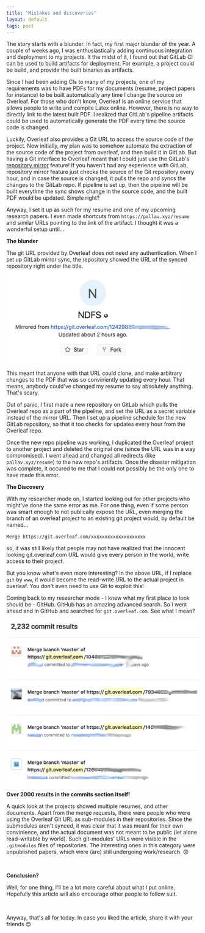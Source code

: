 ```yaml
---
title: "Mistakes and discoveries"
layout: default
tags: post
---
```


The story starts with a blunder. In fact, my first major blunder of the year. A
couple of weeks ago, I was enthusiastically adding continuous integration and
deployment to my projects. It the midst of it, I found out that GitLab CI can be
used to build artifacts for deployment. For example, a project could be build,
and provide the built binaries as artifacts.

Since I had been adding CIs to many of my projects, one of my requirements was
to have PDFs for my documents (resume, project papers for instance) to be built
automatically any time I change the source on Overleaf. For those who don't
know, Overleaf is an online service that allows people to write and compile
Latex online.  However, there is no way to directly link to the latest built
PDF. I realized that GitLab's pipeline artifacts could be used to automatically
generate the PDF every time the source code is changed.

Luckily, Overleaf also provides a Git URL to access the source code of the
project. Now initially, my plan was to somehow automate the extraction of the
source code of the project from overleaf, and then build it in GitLab. But
having a Git interface to Overleaf meant that I could just use the GitLab's
[repository
mirror](https://docs.gitlab.com/ee/workflow/repository_mirroring.html) feature!
If you haven't had any experience with GitLab, repository mirror feature just
checks the source of the Git repository every hour, and in case the source is
changed, it pulls the repo and syncs the changes to the GitLab repo. If pipeline
is set up, then the pipeline will be built everytime the sync shows change in
the source code, and the built PDF would be updated. Simple right?

Anyway, I set it up as such for my resume and one of my upcoming research
papers. I even made shortcuts from `https://pallav.xyz/resume` and similar URLs
pointing to the link of the artifact. I thought it was a wonderful setup
until...

**The blunder**

The git URL provided by Overleaf does not need any authentication.  When I set
up GitLab mirror sync, the repository showed the URL of the synced repository
right under the title.

<img src="/img/mirror.png" alt="GitLab mirror image" class="img-responsive"> <br
/>

This meant that anyone with that URL could clone, and make arbitrary changes to
the PDF that was so conviniently updating every hour. That means, anybody
could've changed my resume to say absolutely anything. That's scary.

Out of panic, I first made a new repository on GitLab which pulls the Overleaf
repo as a part of the pipeline, and set the URL as a secret variable instead of
the mirror URL. Then I set up a pipeline schedule for the new GitLab repository,
so that it too checks for updates every hour from the Overleaf repo.

Once the new repo pipeline was working, I duplicated the Overleaf project to
another project and deleted the original one (since the URL was in a way
compromised). I went ahead and changed all redirects (like `pallav.xyz/resume`)
to the new repo's artifacts.  Once the disaster mitigation was complete, it
occured to me that I could not possibly be the only one to have made this error.

**The Discovery**

With my researcher mode on, I started looking out for other projects who
might've done the same error as me. For one thing, even if some person was smart
enough to not publically expose the URL, even merging the branch of an overleaf
project to an existing git project would, by default be named...

```
Merge https://git.overleaf.com/xxxxxxxxxxxxxxxxxxxx
```

so, it was still likely that people may not have realized that the innocent
looking git.overleaf.com URL would give every person in the world, write access
to their project.

But you know what's even more interesting? In the above URL, if I replace `git`
by `www`, it would become the read-write URL to the actual project in overleaf.
You don't even need to use Git to exploit this!

Coming back to my researcher mode - I knew what my first place to look should
be - GitHub. GitHub has an amazing advanced search. So I went ahead and in
GitHub and searched for `git.overleaf.com`.  See what I mean?

<img src="/img/overleaf.png" alt="Overleaf merges on GitHub" class="img-responsive">
<br />

**Over 2000 results in the commits section itself!**

A quick look at the projects showed multiple resumes, and other documents. Apart
from the merge requests, there were people who were using the Overleaf Git URL
as sub-modules in their repositories. Since the submodules aren't synced, it was
clear that it was meant for their own convinience, and the actual document was
not meant to be public (let alone read-writable by world). Such git-modules'
URLs were visible in the `.gitmodules` files of repositories. The interesting
ones in this category were unpublished papers, which were (are) still undergoing
work/research. 😞

<br />

**Conclusion?**

Well, for one thing, I'll be a lot more careful about what I put online. Hopefully
this article will also encourage other people to follow suit.

<br />

Anyway, that's all for today. In case you liked the article, share it with your
friends 😊

<br/>
